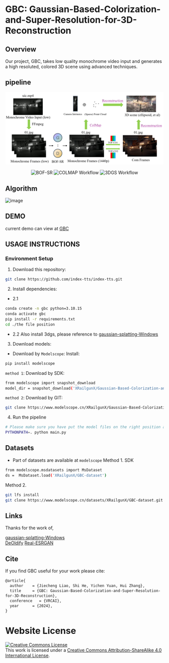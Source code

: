 # GBC: Gaussian-Based-Colorization-and-Super-Resolution-for-3D-Reconstruction
## Overview  
Our project, GBC, takes low quality monochrome video input and generates a high resoluted, colored 3D scene using advanced techniques.  
## pipeline  
![main figure](main_web.jpg)

<!--## BOF-SR
![image](https://github.com/user-attachments/assets/72d75a2f-0fa1-431f-a1d2-5e24b9ed7564)

## COLMAP WORKFLOW
![image](https://github.com/user-attachments/assets/ef0ff679-0f83-4d61-808f-a36aba031d08)

## 3dgs WORKFLOW
![image](https://github.com/user-attachments/assets/a1b9ef1e-7281-42f6-9b74-4bceb5ea6174)-->
<p align="center">
  <img src="https://github.com/user-attachments/assets/72d75a2f-0fa1-431f-a1d2-5e24b9ed7564" alt="BOF-SR" width="30%" />
  <img src="https://github.com/user-attachments/assets/ef0ff679-0f83-4d61-808f-a36aba031d08" alt="COLMAP Workflow" width="30%" />
  <img src="https://github.com/user-attachments/assets/a1b9ef1e-7281-42f6-9b74-4bceb5ea6174" alt="3DGS Workflow" width="30%" />
</p>


## Algorithm
![image](https://github.com/user-attachments/assets/77025262-a5e4-41d6-9166-d2f910baef88)



## DEMO
current demo can view at [GBC](http://elucidator.cn/gbc-demo/)  

## USAGE INSTRUCTIONS  
### Environment Setup
1. Download this repository:
```bash
git clone https://github.com/index-tts/index-tts.git
```
2. Install dependencies:
- 2.1
```bash
conda create -n gbc python=3.10.15
conda activate gbc
pip install -r requirements.txt
cd ./the file position
```
- 2.2
  Also install 3dgs, please reference to [gaussian-splatting-Windows](https://github.com/jonstephens85/gaussian-splatting-Windows)
  
3. Download models:
- Download by `Modelscope`:
Install:
```bash
pip install modelscope
```
`method 1`: Download by SDK:
```bash
from modelscope import snapshot_download
model_dir = snapshot_download('XRailgunX/Gaussian-Based-Colorization-and-Super-Resolution-for-3D-Reconstruction')
```
`method 2`: Download by GIT:
```bash
git clone https://www.modelscope.cn/XRailgunX/Gaussian-Based-Colorization-and-Super-Resolution-for-3D-Reconstruction.git
```
4. Run the pipeline
```bash
# Please make sure you have put the model files on the right position and set the correct parameters'
PYTHONPATH=. python main.py
```

<!--Install all requirements of Gaussian-Splatting-Windows, DeOldify, Real-ESRGAN in the same environment.
Download all weight files in of Gaussian-Splatting-Windows, DeOldify, Real-ESRGAN.
You can use 480p.py to convert video to monochrome, low resolution video.
Run main.py to start whole process.-->

## Datasets
- Part of datasets are available at `modelscope`
Method 1. SDK
```bash
from modelscope.msdatasets import MsDataset
ds =  MsDataset.load('XRailgunX/GBC-dataset')
```

Method 2. 
```bash
git lfs install
git clone https://www.modelscope.cn/datasets/XRailgunX/GBC-dataset.git
```

## Links  
Thanks for the work of,

[gaussian-splatting-Windows](https://github.com/jonstephens85/gaussian-splatting-Windows)  
[DeOldify](https://github.com/jantic/DeOldify)
[Real-ESRGAN](https://github.com/xinntao/Real-ESRGAN)

## Cite
If you find GBC useful for your work please cite:
```
@article{
  author    = {Jiecheng Liao, Shi He, Yichen Yuan, Hui Zhang},
  title     = {GBC: Gaussian-Based-Colorization-and-Super-Resolution-for-3D-Reconstruction},
  conference   = {VRCAI},
  year      = {2024},
}
```

# Website License
<a rel="license" href="http://creativecommons.org/licenses/by-sa/4.0/"><img alt="Creative Commons License" style="border-width:0" src="https://i.creativecommons.org/l/by-sa/4.0/88x31.png" /></a><br />This work is licensed under a <a rel="license" href="http://creativecommons.org/licenses/by-sa/4.0/">Creative Commons Attribution-ShareAlike 4.0 International License</a>.
